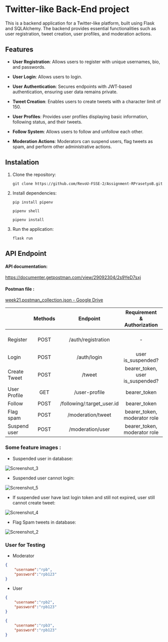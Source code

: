 # Twitter-like Back-End project

This is a backend application for a Twitter-like platform, built using Flask and SQLAlchemy. The backend provides essential functionalities such as user registration, tweet creation, user profiles, and moderation actions.

## Features

- **User Registration**: Allows users to register with unique usernames, bio, and passwords.

- **User Login**: Allows users to login.

- **User Authentication**: Secures endpoints with JWT-based authentication, ensuring user data remains private.

- **Tweet Creation**: Enables users to create tweets with a character limit of 150.

- **User Profiles**: Provides user profiles displaying basic information, following status, and their tweets.

- **Follow System**: Allows users to follow and unfollow each other.

- **Moderation Actions**: Moderators can suspend users, flag tweets as spam, and perform other administrative actions.
  
  
  

## Instalation

1. Clone the repository:
   
   ```
   git clone https://github.com/RevoU-FSSE-2/Assignment-RPrasetyoB.git
   ```

2. Install dependencies:
   
   ```
   pip install pipenv
   ```
   
   ```
   pipenv shell
   ```
   
   ```
   pipenv install
   ```

3. Run the application:
   
   ```
   flask run
   ```



## API Endpoint

#### API documentation:

https://documenter.getpostman.com/view/29092304/2s9YeD7sxj



#### Postman file :

[week21.postman_collection.json - Google Drive](https://drive.google.com/file/d/1I-ZAI0Ltrneg7fRYU1R4NQBLAEKiKoBb/view?usp=sharing)

|              | Methods | Endpoint                   | Requirement & Authorization | Body                    |
|:------------ |:-------:|:--------------------------:|:------------------:|:-----------------------:|
| Register     | POST    | /auth/registration         | -                  | username, bio, password |
| Login        | POST    | /auth/login                | user is_suspended?                  | username, password      |
| Create Tweet | POST    | /tweet                     | bearer_token, user is_suspended? | tweet                   |
| User Profile | GET     | /user-profile              | bearer_token              | -                       |
| Follow       | POST    | /following/:target_user.id | bearer_token              | -                       |
| Flag spam    | POST    | /moderation/tweet          | bearer_token, moderator role     | tweet.id, is_spam       |
| Suspend user | POST    | /moderation/user           | bearer_token, moderator role     | user.id, is_suspended   |

### Some feature images :
- Suspended user in database: <br>

![Screenshot_3](https://github.com/RevoU-FSSE-2/Assignment-RPrasetyoB/assets/129088807/5057ebcd-8c8a-4da3-8962-baf613579a23)

- Suspended user cannot login: <br>

![Screenshot_5](https://github.com/RevoU-FSSE-2/Assignment-RPrasetyoB/assets/129088807/ef1b0b22-3ce5-492f-8512-d0e25f320fc7)

- If suspended user have last login token and still not expired, user still cannot create tweet: <br>

![Screenshot_4](https://github.com/RevoU-FSSE-2/Assignment-RPrasetyoB/assets/129088807/73b50eb6-95d2-4076-962b-fe519ea6a50b)

- Flag Spam tweets in database: <br>

![Screenshot_2](https://github.com/RevoU-FSSE-2/Assignment-RPrasetyoB/assets/129088807/a20e1166-5bb3-477e-8e67-f02206c4c37e)


### User for Testing

- Moderator

```json
{
    "username":"rpb",
    "password":"rpb123"
}
```

- User

```json
{
    "username":"rpb2",
    "password":"rpb123"
}
```
```json
{
    "username":"rpb3",
    "password":"rpb123"
}
```
